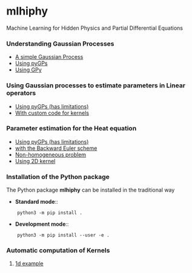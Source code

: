 # mlhiphy
Machine Learning for Hidden Physics and Partial Differential Equations


### Understanding Gaussian Processes

* [A simple Gaussian Process](http://nbviewer.jupyter.org/github/ratnania/mlhiphy/blob/master/simple_gp.ipynb)
* [Using pyGPs](http://nbviewer.jupyter.org/github/ratnania/mlhiphy/blob/master/Simple%20GP%20with%20pyGPs.ipynb)
* [Using GPy](http://nbviewer.jupyter.org/github/ratnania/mlhiphy/blob/master/simple_gp_GPy.ipynb)



### Using Gaussian processes to estimate parameters in Linear operators

* [Using pyGPs (has limitations)](http://nbviewer.jupyter.org/github/ratnania/mlhiphy/blob/master/Parameter%20Estimation_2%20with%20pyGPs.ipynb)
* [With custom code for kernels](http://nbviewer.jupyter.org/github/ratnania/mlhiphy/blob/master/par_est.ipynb)


### Parameter estimation for the Heat equation

* [Using pyGPs (has limitations)](http://nbviewer.jupyter.org/github/ratnania/mlhiphy/blob/master/Heat_Equation_with_pyGPs.ipynb)
* [with the Backward Euler scheme](http://nbviewer.jupyter.org/github/ratnania/mlhiphy/blob/master/heat_eqn_numerical_gp.ipynb)
* [Non-homogeneous problem](http://nbviewer.jupyter.org/github/ratnania/mlhiphy/blob/master/heat_eqn_non_homo_numerical_gp.ipynb)
* [Using 2D kernel](http://nbviewer.jupyter.org/github/ratnania/mlhiphy/blob/master/heat_eqn.ipynb)


### Installation of the Python package

The Python package **mlhiphy** can be installed in the traditional way


* **Standard mode**::

```shell
    python3 -m pip install .
```

* **Development mode**::

```shell
    python3 -m pip install --user -e .
```

### Automatic computation of Kernels

1. [1d example](http://nbviewer.jupyter.org/github/ratnania/mlhiphy/blob/devel-ara/autoker/01_example_1d.ipynb)

